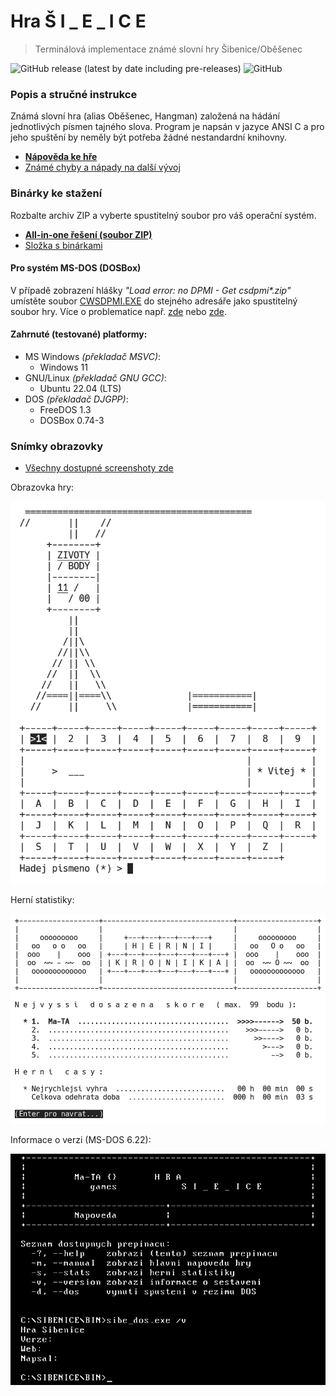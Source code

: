 # Hra Š I _ E _ I C E

> Terminálová implementace známé slovní hry Šibenice/Oběšenec

![GitHub release (latest by date including pre-releases)](https://img.shields.io/github/v/release/ma-ta/hra-sibenice?include_prereleases)
![GitHub](https://img.shields.io/github/license/ma-ta/hra-sibenice)

### Popis a stručné instrukce
Známá slovní hra (alias Oběšenec, Hangman) založená na hádání jednotlivých písmen tajného slova.
Program je napsán v jazyce ANSI C a pro jeho spuštění by neměly být potřeba žádné nestandardní knihovny.

- **[Nápověda ke hře](/res/napoveda.txt)**
- [Známé chyby a nápady na další vývoj](/res/poznamky.txt)


### Binárky ke stažení

Rozbalte archiv ZIP a vyberte spustitelný soubor pro váš operační systém.

- **[All-in-one řešení (soubor ZIP)](//github.com/ma-ta/hra-sibenice/releases/download/v0.0.4/sibenice_0.0.4_bin.zip)**
- [Složka s binárkami](bin/release/)


#### Pro systém MS-DOS (DOSBox)
V případě zobrazení hlášky *"Load error: no DPMI - Get csdpmi\*.zip"* umístěte soubor [CWSDPMI.EXE](/bin/release/sibenice_0.0.4_dos/cwsdpmi.exe) do stejného adresáře jako spustitelný soubor hry. Více o problematice např. [zde](//en.wikipedia.org/wiki/CWSDPMI) nebo [zde](https://sandmann.dotster.com/cwsdpmi/).


#### Zahrnuté (testované) platformy:
- MS Windows *(překladač MSVC)*:
  - Windows 11
- GNU/Linux *(překladač GNU GCC)*:
  - Ubuntu 22.04 (LTS)
- DOS *(překladač DJGPP)*:
  - FreeDOS 1.3
  - DOSBox 0.74-3


### Snímky obrazovky

- [Všechny dostupné screenshoty zde](/res/screenshots)

Obrazovka hry:

![Šibenice 0.0.4 - Hra](/res/screenshots/hra.png)

Herní statistiky:

![Šibenice 0.0.4 - Statistiky](/res/screenshots/kronika.png)

Informace o verzi (MS-DOS 6.22):

![Šibenice 0.0.4 - MS-DOS](res/screenshots/prepinace-dos.png)
